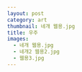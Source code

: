 ```yaml
---
layout: post
category: art
thumbnail: 네개 웹용.jpg
title: 우주
images:
  - 네개 웹용.jpg
  - 네개2 웹용2.jpg
  - 웹용3.jpg
---
```


